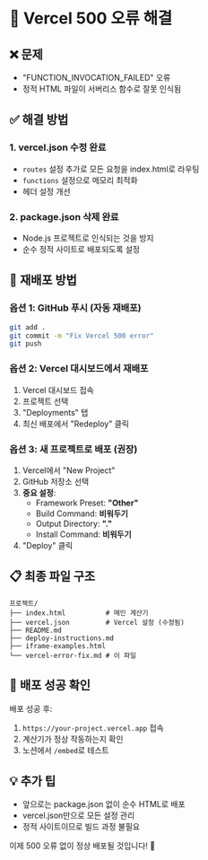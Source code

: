 # 🔧 Vercel 500 오류 해결

## ❌ 문제
- "FUNCTION_INVOCATION_FAILED" 오류
- 정적 HTML 파일이 서버리스 함수로 잘못 인식됨

## ✅ 해결 방법

### 1. vercel.json 수정 완료
- `routes` 설정 추가로 모든 요청을 index.html로 라우팅
- `functions` 설정으로 메모리 최적화
- 헤더 설정 개선

### 2. package.json 삭제 완료
- Node.js 프로젝트로 인식되는 것을 방지
- 순수 정적 사이트로 배포되도록 설정

## 🚀 재배포 방법

### 옵션 1: GitHub 푸시 (자동 재배포)
```bash
git add .
git commit -m "Fix Vercel 500 error"
git push
```

### 옵션 2: Vercel 대시보드에서 재배포
1. Vercel 대시보드 접속
2. 프로젝트 선택
3. "Deployments" 탭
4. 최신 배포에서 "Redeploy" 클릭

### 옵션 3: 새 프로젝트로 배포 (권장)
1. Vercel에서 "New Project"
2. GitHub 저장소 선택
3. **중요 설정**:
   - Framework Preset: **"Other"**
   - Build Command: **비워두기**
   - Output Directory: **"."**
   - Install Command: **비워두기**
4. "Deploy" 클릭

## 📋 최종 파일 구조
```
프로젝트/
├── index.html          # 메인 계산기
├── vercel.json         # Vercel 설정 (수정됨)
├── README.md
├── deploy-instructions.md
├── iframe-examples.html
└── vercel-error-fix.md # 이 파일
```

## 🎯 배포 성공 확인
배포 성공 후:
1. `https://your-project.vercel.app` 접속
2. 계산기가 정상 작동하는지 확인
3. 노션에서 `/embed`로 테스트

## 💡 추가 팁
- 앞으로는 package.json 없이 순수 HTML로 배포
- vercel.json만으로 모든 설정 관리
- 정적 사이트이므로 빌드 과정 불필요

이제 500 오류 없이 정상 배포될 것입니다! 🎉